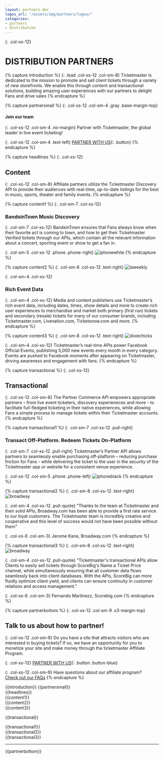 ```yaml
---
layout: partners-doc
logos_url: "/assets/img/partners/logos/"
categories:
- partners
- distribution
---
```


{: .col-xs-12}
# DISTRIBUTION PARTNERS

{% capture introduction %}
{: .lead .col-xs-12 .col-sm-8}
Ticketmaster is dedicated to the mission to promote and sell client tickets through a variety of new storefronts. We enable this through content and transactional
solutions, building amazing user experiences with our partners to delight Fans and drive sales
{% endcapture %}

{% capture partnersmall %}
{: .col-xs-12 .col-sm-4 .gray .base-margin-top}
#### Join our team

{: .col-xs-12 .col-sm-4 .no-margin}
Partner with Ticketmaster, the global leader in live event ticketing!

{: .col-xs-12 .col-sm-4 .text-left}
[PARTNER WITH US](/partners/distribution-partners/){: .button}
{% endcapture %}

{% capture headlines %}
{: .col-xs-12}
## Content

{: .col-xs-12 .col-sm-8}
Affiliate partners utilize the Ticketmaster Discovery API to provide their audiences with real-time, up-to-date listings for the best in music, sports, theater and family events.
{% endcapture %}

{% capture content1 %}
{: .col-sm-7 .col-xs-12}
### BandsinTown Music Discovery

{: .col-sm-7 .col-xs-12}
BandsinTown ensures that Fans always know when their favorite act is coming to town, and how to get their Ticketmaster Verified tickets through our APIs, which contain all the relevant information about a concert, sporting event or show to get a fan in.

{: .col-sm-5 .col-xs-12 .phone .phone-right}
![iphonewhite](/assets/img/partners/distribution/android-mock-i-o-s-mock.png)
{% endcapture %}

{% capture content2 %}
{: .col-sm-8 .col-xs-12 .text-right}
![laweekly](/assets/img/partners/distribution/l-a-weekly.png)

{: .col-sm-4 .col-xs-12}
### Rich Event Data

{: .col-sm-4 .col-xs-12}
Media and content publishers use Ticketmaster’s rich event data, including dates, times, show details and more to create rich user experiences to merchandise and market both primary (first run) tickets and secondary (resale) tickets for many of our consumer brands, including Ticketmaster.com, Livenation.com, Ticketsnow.com and more.
{% endcapture %}

{% capture content3 %}
{: .col-sm-8 .col-xs-12 .text-right}
![dixiechicks](/assets/img/partners/distribution/dixie-chicks.png)

{: .col-sm-4 .col-xs-12}
Ticketmaster’s real-time APIs power Facebook Official Events, publishing 5,000 new events every month in every category. Events are pushed to Facebook moments after appearing on Ticketmaster, driving awareness and engagement with fans.
{% endcapture %}

{% capture transactional %}
{: .col-xs-12}
## Transactional

{: .col-xs-12 .col-sm-8}
The Partner Commerce API empowers appropriate partners – from live event ticketers, discovery experieneces and more - to facilitate full-fledged ticketing in their native experiences, while allowing Fans a simple process to manage tickets within their Ticketmaster accounts.
{% endcapture %}

{% capture transactional1 %}
{: .col-sm-7 .col-xs-12 .pull-right}
### Transact Off-Platform. Redeem Tickets On-Platform

{: .col-sm-7 .col-xs-12 .pull-right}
Ticketmaster’s Partner API allows partners to seamlessly enable purchasing off-platform – reducing purchase friction for Fans - while delivering the ticket to the user in the security of the Ticketmaster app or website for a consistent venue experience.

{: .col-xs-12 .col-sm-5 .phone .phone-left}
![iphoneblack](/assets/img/partners/distribution/iphone-black-6.png)
{% endcapture %}

{% capture transactional2 %}
{: .col-sm-8 .col-xs-12 .text-right}
![broadway](/assets/img/partners/distribution/broadway.png)

{: .col-sm-4 .col-xs-12 .pull-quote}
"Thanks to the team at Ticketmaster and their solid APIs, Broadway.com has been able to provide a first rate service to our loyal customers. The Ticketmaster team is incredibly creative and cooperative and this level of success would not have been possible without them"

{: .col-xs-6 .col-sm-3}
Jerome Kane,
Broadway.com
{% endcapture %}

{% capture transactional3 %}
{: .col-sm-8 .col-xs-12 .text-right}
![broadway](/assets/img/partners/distribution/score-big.png)

{: .col-sm-4 .col-xs-12 .pull-quote}
"Ticketmaster's transactional APIs allow Clients to easily sell tickets through ScoreBig's Name a Ticket Price channel, while simultaneously ensuring that all customer data flows seamlessly back into client databases. With the APIs, ScoreBig can more fluidly optimize client yield, and clients can ensure continuity in customer relations and access management."

{: .col-xs-6 .col-sm-3}
Fernando Martinezz,
Scorebig.com
{% endcapture %}

{% capture partnerbottom %}
{: .col-xs-12 .col-sm-9 .x3-margin-top}
## Talk to us about how to partner!

{: .col-xs-12 .col-sm-9}
Do you have a site that attracts visitors who are interested in buying tickets? If so, we have an opportunity for you to monetize your site and make money through the ticketmaster Affiliate Program.

{: .col-xs-12}
[PARTNER WITH US](/partners/distribution-partners/){: .button .button-blue}

{: .col-xs-12 .col-sm-9}
Have questions about our affiliate program?<br>
[Check out our FAQs](/partners/distribution-partners/)
{% endcapture %}

<!-- html goes here -->

<div markdown="1">
{{introduction}}
{{partnersmall}}	
</div>

<div class="clearfix"></div>

<div markdown="1">
{{headlines}}
</div>

<div class="clearfix"></div>

<div class="grey-box after-phone content-container" markdown="1">
{{content1}}
<div class="clearfix"></div>
</div>

<div class="content-container" markdown="1">
{{content2}}
<div class="clearfix"></div>
</div>

<div markdown="1">
{{content3}}
<div class="clearfix"></div>
</div>

{{transactional}}

<div class="clearfix"></div>

<div class="grey-box after-phone content-container" markdown="1">
{{transactional1}}
<div class="clearfix"></div>
</div>

<div markdown="1" class="content-container">
{{transactional2}}
<div class="clearfix"></div>
</div>

<div markdown="1" class="double-margin">
{{transactional3}}
<div class="clearfix"></div>
</div>

----

<div markdown="1" id="bottom-partner">
{{partnerbottom}}
</div>	

